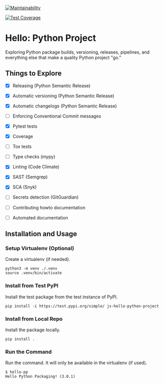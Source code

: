 
[![Maintainability](https://api.codeclimate.com/v1/badges/1113c5b92a8111115d95/maintainability)](https://codeclimate.com/github/SafeEval/hello-python-project/maintainability)

[![Test Coverage](https://api.codeclimate.com/v1/badges/1113c5b92a8111115d95/test_coverage)](https://codeclimate.com/github/SafeEval/hello-python-project/test_coverage)


# Hello: Python Project

Exploring Python package builds, versioning, releases, pipelines, and
everything else that make a quality Python project "go."


## Things to Explore

- [x] Releasing (Python Semantic Release)
- [x] Automatic versioning (Python Semantic Release)
- [x] Automatic changelogs (Python Semantic Release)
- [ ] Enforcing Conventional Commit messages
- [x] Pytest tests
- [x] Coverage
- [ ] Tox tests
- [ ] Type checks (mypy)
- [x] Linting (Code Climate)
- [x] SAST (Semgrep)
- [x] SCA (Snyk)
- [ ] Secrets detection (GitGuardian)
- [ ] Contributing howto documentation
- [ ] Automated documentation


## Installation and Usage

### Setup Virtualenv (Optional)

Create a virtualenv (if needed).

```
python3 -m venv ./.venv
source .venv/bin/activate
```

### Install from Test PyPI

Install the test package from the test instance of PyPI.

```
pip install -i https://test.pypi.org/simple/ js-hello-python-project
```

### Install from Local Repo

Install the package locally.

```
pip install .
```

### Run the Command

Run the command. It will only be available in the virtualenv (if used).

```
$ hello-pp
Hello Python Packaging! (3.0.1)
```

